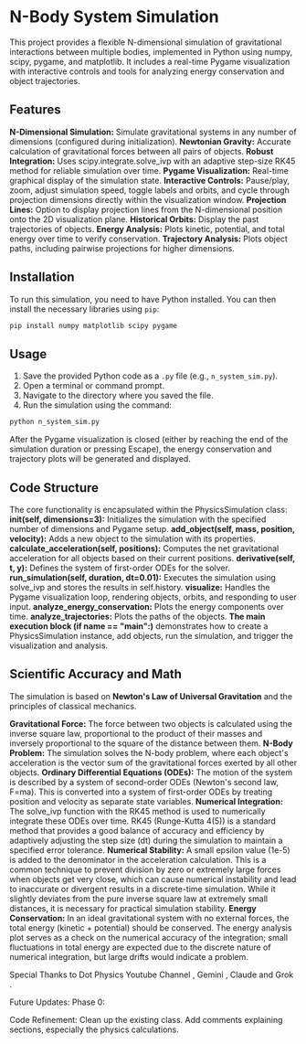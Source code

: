 # N-Body System Simulation

This project provides a flexible N-dimensional simulation of gravitational interactions between multiple bodies, implemented in Python using numpy, scipy, pygame, and matplotlib. It includes a real-time Pygame visualization with interactive controls and tools for analyzing energy conservation and object trajectories.

## Features
**N-Dimensional Simulation:** Simulate gravitational systems in any number of dimensions (configured during initialization).
**Newtonian Gravity:** Accurate calculation of gravitational forces between all pairs of objects.
**Robust Integration:** Uses scipy.integrate.solve_ivp with an adaptive step-size RK45 method for reliable simulation over time.
**Pygame Visualization:** Real-time graphical display of the simulation state.
**Interactive Controls:** Pause/play, zoom, adjust simulation speed, toggle labels and orbits, and cycle through projection dimensions directly within the visualization window.
**Projection Lines:** Option to display projection lines from the N-dimensional position onto the 2D visualization plane.
**Historical Orbits:** Display the past trajectories of objects.
**Energy Analysis:** Plots kinetic, potential, and total energy over time to verify conservation.
**Trajectory Analysis:** Plots object paths, including pairwise projections for higher dimensions.


## Installation

To run this simulation, you need to have Python installed. You can then install the necessary libraries using `pip`:

```bash
pip install numpy matplotlib scipy pygame
```

## Usage

1.  Save the provided Python code as a `.py` file (e.g., `n_system_sim.py`).
2.  Open a terminal or command prompt.
3.  Navigate to the directory where you saved the file.
4.  Run the simulation using the command:

```bash
python n_system_sim.py
```
After the Pygame visualization is closed (either by reaching the end of the simulation duration or pressing Escape), the energy conservation and trajectory plots will be generated and displayed.

## Code Structure
The core functionality is encapsulated within the PhysicsSimulation class:
**__init__(self, dimensions=3):** Initializes the simulation with the specified number of dimensions and Pygame setup.
**add_object(self, mass, position, velocity):** Adds a new object to the simulation with its properties.
**calculate_acceleration(self, positions):** Computes the net gravitational acceleration for all objects based on their current positions.
**derivative(self, t, y):** Defines the system of first-order ODEs for the solver.
**run_simulation(self, duration, dt=0.01):** Executes the simulation using solve_ivp and stores the results in self.history.
**visualize:** Handles the Pygame visualization loop, rendering objects, orbits, and responding to user input.
**analyze_energy_conservation:** Plots the energy components over time.
**analyze_trajectories:** Plots the paths of the objects.
**The main execution block (if __name__ == "__main__":)** demonstrates how to create a PhysicsSimulation instance, add objects, run the simulation, and trigger the visualization and analysis.

## Scientific Accuracy and Math

The simulation is based on **Newton's Law of Universal Gravitation** and the principles of classical mechanics.

**Gravitational Force:** The force between two objects is calculated using the inverse square law, proportional to the product of their masses and inversely proportional to the square of the distance between them.
**N-Body Problem:** The simulation solves the N-body problem, where each object's acceleration is the vector sum of the gravitational forces exerted by all other objects.
**Ordinary Differential Equations (ODEs):** The motion of the system is described by a system of second-order ODEs (Newton's second law, F=ma). This is converted into a system of first-order ODEs by treating position and velocity as separate state variables.
**Numerical Integration:** The solve_ivp function with the RK45 method is used to numerically integrate these ODEs over time. RK45 (Runge-Kutta 4(5)) is a standard method that provides a good balance of accuracy and efficiency by adaptively adjusting the step size (dt) during the simulation to maintain a specified error tolerance.
**Numerical Stability:** A small epsilon value (1e-5) is added to the denominator in the acceleration calculation. This is a common technique to prevent division by zero or extremely large forces when objects get very close, which can cause numerical instability and lead to inaccurate or divergent results in a discrete-time simulation. While it slightly deviates from the pure inverse square law at extremely small distances, it is necessary for practical simulation stability.
**Energy Conservation:** In an ideal gravitational system with no external forces, the total energy (kinetic + potential) should be conserved. The energy analysis plot serves as a check on the numerical accuracy of the integration; small fluctuations in total energy are expected due to the discrete nature of numerical integration, but large drifts would indicate a problem.

Special Thanks to
Dot Physics Youtube Channel , Gemini , Claude and Grok .

Future Updates:
Phase 0: 

Code Refinement: Clean up the existing class. Add comments explaining sections, especially the physics calculations.
